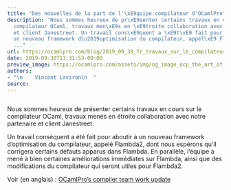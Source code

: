 ```yaml
---
title: "Des nouvelles de la part de l'\xE9quipe compilateur d'OCamlPro"
description: "Nous sommes heureux de pr\xE9senter certains travaux en cours sur le
  compilateur OCaml, travaux men\xE9s en \xE9troite collaboration avec notre partenaire
  et client Janestreet. Un travail cons\xE9quent a \xE9t\xE9 fait pour aboutir \xE0
  un nouveau framework d\u2019optimisation du compilateur, appel\xE9 Flambda2, dont
  ..."
url: https://ocamlpro.com/blog/2019_09_30_fr_travaux_sur_le_compilateur_ocaml_dernieres_nouvelles
date: 2019-09-30T13:31:53-00:00
preview_image: https://ocamlpro.com/assets/img/og_image_ocp_the_art_of_prog.png
authors:
- "\n    Vincent Laviron\n  "
source:
---
```


<p><img src="https://ocamlpro.com/blog/assets/img/picture_cpu_compiler.jpeg" alt=""></p>
<p>Nous sommes heureux de présenter certains travaux en cours sur le compilateur OCaml, travaux menés en étroite collaboration avec notre partenaire et client Janestreet.</p>
<p>Un travail conséquent a été fait pour aboutir à un nouveau framework d’optimisation du compilateur, appelé Flambda2, dont nous espérons qu’il corrigera certains défauts apparus dans Flambda. En parallèle, l’équipe a mené à bien certaines améliorations immédiates sur Flambda, ainsi que des modifications du compilateur qui seront utiles pour Flambda2.</p>
<p>Voir (en anglais) : <a href="https://ocamlpro.com/2019/08/30/ocamlpros-compiler-team-work-update/">OCamlPro’s compiler team work update</a></p>

